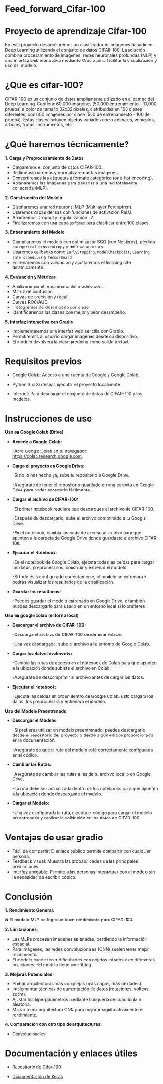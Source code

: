 # Feed_forward_Cifar-100

# Proyecto de aprendizaje Cifar-100

En este proyecto desarrollaremos un clasificador de imágenes basado en Deep Learning utilizando el conjunto de datos CIFAR-100. La solución combina procesamiento de imágenes, redes neuronales profundas (MLP) y una interfaz web interactiva mediante Gradio para facilitar la visualización y uso del modelo.

# ¿Que es cifar-100?

CIFAR-100 es un conjunto de datos ampliamente utilizado en el campo del Deep Learning. Contiene 60,000 imágenes (50,000 entrenamiento - 10,000 prueba) a color de tamaño 32x32 píxeles, distribuidas en 100 clases diferentes, con 600 imágenes por clase (500 de entrenamiento - 100 de prueba). Estas clases incluyen objetos variados como animales, vehículos, árboles, frutas, instrumentos, etc.

# ¿Qué haremos técnicamente?

**1. Carga y Preprocesamiento de Datos**  
   - Cargaremos el conjunto de datos CIFAR-100.
   - Redimensionaremos y normalizaremos las imágenes.
   - Convertiremos las etiquetas a formato categórico (one-hot encoding).
   - Aplanaremos las imágenes para pasarlas a una red totalmente conectada (MLP).

**2. Construcción del Modelo**  
   - Diseñaremos una red neuronal MLP (Multilayer Perceptron).
   - Usaremos capas densas con funciones de activación ReLU.
   - Añadiremos Dropout y regularización L2.
   - Finalizaremos con una capa `softmax` para clasificar entre 100 clases.

**3. Entrenamiento del Modelo**  
   - Compilaremos el modelo con optimizador SGD (con Nesterov), pérdida `categorical_crossentropy` y métrica `accuracy`.
   - Usaremos callbacks como `EarlyStopping`, `ModelCheckpoint`, `Learning rate scheduler` y `TensorBoard`.
   - Entrenaremos con validación y ajustaremos el learning rate dinámicamente.

**4. Evaluación y Métricas**  
   - Analizaremos el rendimiento del modelo con:
   - Matriz de confusión
   - Curvas de precisión y recall
   - Curvas ROC/AUC
   - Histogramas de desempeño por clase
   - Identificaremos las clases con mejor y peor desempeño.

**5. Interfaz Interactiva con Gradio**  
   - Implementaremos una interfaz web sencilla con Gradio.
   - Permitiremos al usuario cargar imágenes desde su dispositivo.
   - El modelo devolverá la clase predicha como salida textual.

# Requisitos previos
   - Google Colab: Acceso a una cuenta de Google y Google Colab.
   
   - Python 3.x: Si deseas ejecutar el proyecto localmente.
   
   - Internet: Para descargar el conjunto de datos de CIFAR-100 y los modelos.

# Instrucciones de uso 

   **Uso en Google Colab (Drive)**
   - **Accede a Google Colab:**

     -Abre Google Colab en tu navegador: https://colab.research.google.com.

   - **Carga el proyecto en Google Drive:**

     -Si no lo has hecho ya, sube tu repositorio a Google Drive.

     -Asegúrate de tener el repositorio guardado en una carpeta en Google Drive para poder accederlo fácilmente.

   - **Cargar el archivo de CIFAR-100:**

     -El primer notebook requiere que descargues el archivo de CIFAR-100.

     -Después de descargarlo, sube el archivo comprimido a tu Google Drive.

     -En el notebook, cambia las rutas de acceso al archivo para que apunten a la carpeta de Google Drive donde guardaste el archivo CIFAR-100.

   - **Ejecutar el Notebook:**

     -En el notebook de Google Colab, ejecuta todas las celdas para cargar los datos, preprocesarlos, construir y entrenar el modelo.

     -Si todo está configurado correctamente, el modelo se entrenará y podrás visualizar los resultados de la clasificación.

   - **Guardar los resultados:**

     -Puedes guardar el modelo entrenado en Google Drive, o también puedes descargarlo para usarlo en un entorno local si lo prefieres.

   **Uso en google colab (entorno local)**

   - **Descargar el archivo de CIFAR-100:**

      -Descarga el archivo de CIFAR-100 desde este enlace.

      -Una vez descargado, sube el archivo a tu entorno de Google Colab.

   - **Cargar los datos localmente:**

      -Cambia las rutas de acceso en el notebook de Colab para que apunten a la ubicación donde subiste el archivo en Colab.

     -Asegúrate de descomprimir el archivo antes de cargar los datos.

   - **Ejecutar el notebook:**

     -Ejecuta las celdas en orden dentro de Google Colab. Esto cargará los datos, los preprocesará y entrenará el modelo.

   **Uso del Modelo Preentrenado**
     
   - **Descargar el Modelo:**

     -Si prefieres utilizar un modelo preentrenado, puedes descargarlo desde el repositorio del proyecto o desde algún enlace proporcionado en la documentación.

     -Asegúrate de que la ruta del modelo esté correctamente configurada en el código.

   - **Cambiar las Rutas:**

     -Asegúrate de cambiar las rutas a las de tu archivo local o en Google Drive.

     -La ruta debe ser actualizada dentro de los notebooks para que apunten a la ubicación donde descargaste el modelo.

   - **Cargar el Modelo:**

     -Una vez configurada la ruta, ejecuta el código para cargar el modelo preentrenado y realizar la validación en los datos de CIFAR-100.

# Ventajas de usar gradio

- Fácil de compartir: El enlace público permite compartir con cualquier persona.
- Feedback visual: Muestra las probabilidades de las principales predicciones.
- Interfaz amigable: Permite a las personas interactuar con el modelo sin la necesidad de escribir código.

# Conclusión

**1. Rendimiento General:**

   ❌ El modelo MLP no logró un buen rendimiento para CIFAR-100.

**2. Limitaciones:**
   - Las MLPs procesan imágenes aplanadas, perdiendo la información espacial.
   - Para imágenes, las redes convolucionales (CNN) suelen tener mejor rendimiento.
   - El modelo puede tener dificultades con objetos rotados o en diferentes posiciones.
   -El modelo tiene overfitting.

**3. Mejoras Potenciales:**
   - Probar arquitecturas más complejas (más capas, más unidades).
   - Implementar técnicas de aumentación de datos (rotaciones, volteos, zoom).
   - Ajustar los hiperparámetros mediante búsqueda de cuadrícula o aleatoria.
   - Migrar a una arquitectura CNN para mejorar significativamente el rendimiento.

**4. Comparación con otro tipo de arquitecturas:**
   - Convolucionales


# Documentación y enlaces útiles
- [Repositorio de Cifar-100](https://www.cs.toronto.edu/~kriz/cifar.html)
  
- [Documentación de Keras](https://keras.io/api/optimizers/)
